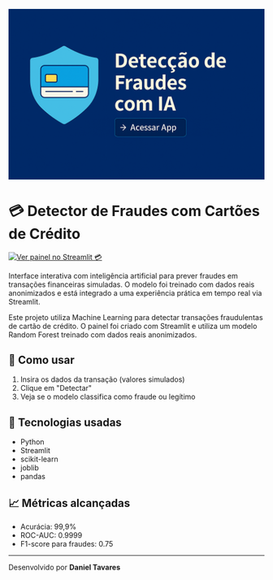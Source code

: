 ![Vitrine do Projeto](vitrine-projeto.png)

# 💳 Detector de Fraudes com Cartões de Crédito

[![Ver painel no Streamlit 💳](https://img.shields.io/badge/Acessar-App-blue?style=for-the-badge&logo=streamlit)](https://danieltavares24.streamlit.app)

Interface interativa com inteligência artificial para prever fraudes em transações financeiras simuladas. O modelo foi treinado com dados reais anonimizados e está integrado a uma experiência prática em tempo real via Streamlit.

Este projeto utiliza Machine Learning para detectar transações fraudulentas de cartão de crédito. O painel foi criado com Streamlit e utiliza um modelo Random Forest treinado com dados reais anonimizados.

## 🚀 Como usar
1. Insira os dados da transação (valores simulados)
2. Clique em "Detectar"
3. Veja se o modelo classifica como fraude ou legítimo

## 🧠 Tecnologias usadas
- Python
- Streamlit
- scikit-learn
- joblib
- pandas

## 📈 Métricas alcançadas
- Acurácia: 99,9%
- ROC-AUC: 0.9999
- F1-score para fraudes: 0.75

---

Desenvolvido por **Daniel Tavares**
